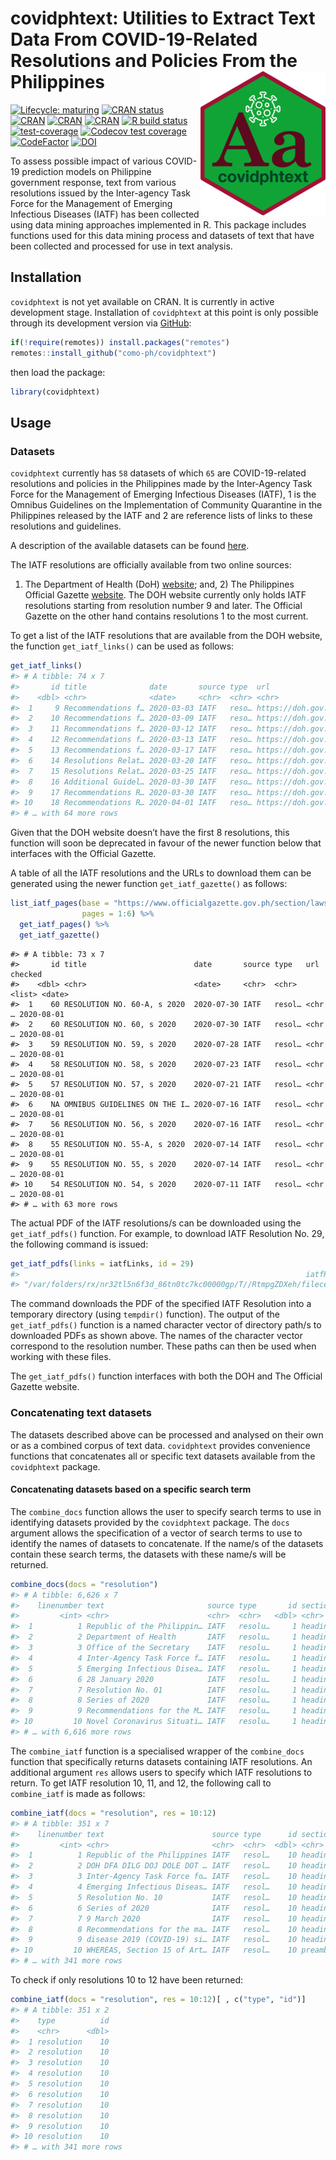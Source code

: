 
<!-- README.md is generated from README.Rmd. Please edit that file -->

# covidphtext: Utilities to Extract Text Data From COVID-19-Related Resolutions and Policies From the Philippines <img src="man/figures/covidphtext.png" width="200px" align="right" />

<!-- badges: start -->

[![Lifecycle:
maturing](https://img.shields.io/badge/lifecycle-maturing-blue.svg)](https://www.tidyverse.org/lifecycle/#maturing)
[![CRAN
status](https://www.r-pkg.org/badges/version/covidphtext)](https://CRAN.R-project.org/package=covidphtext)
[![CRAN](https://img.shields.io/cran/l/covidphtext.svg)](https://CRAN.R-project.org/package=covidphtext)
[![CRAN](http://cranlogs.r-pkg.org/badges/covidphtext)](https://CRAN.R-project.org/package=covidphtext)
[![CRAN](http://cranlogs.r-pkg.org/badges/grand-total/covidphtext)](https://CRAN.R-project.org/package=covidphtext)
[![R build
status](https://github.com/como-ph/covidphtext/workflows/R-CMD-check/badge.svg)](https://github.com/como-ph/covidphtext/actions)
[![test-coverage](https://github.com/como-ph/covidphtext/workflows/test-coverage/badge.svg)](https://github.com/como-ph/covidphtext/actions?query=workflow%3Atest-coverage)
[![Codecov test
coverage](https://codecov.io/gh/como-ph/covidphtext/branch/master/graph/badge.svg)](https://codecov.io/gh/como-ph/covidphtext?branch=master)
[![CodeFactor](https://www.codefactor.io/repository/github/como-ph/covidphtext/badge)](https://www.codefactor.io/repository/github/como-ph/covidphtext)
[![DOI](https://zenodo.org/badge/265376181.svg)](https://zenodo.org/badge/latestdoi/265376181)
<!-- badges: end -->

To assess possible impact of various COVID-19 prediction models on
Philippine government response, text from various resolutions issued by
the Inter-agency Task Force for the Management of Emerging Infectious
Diseases (IATF) has been collected using data mining approaches
implemented in R. This package includes functions used for this data
mining process and datasets of text that have been collected and
processed for use in text analysis.

## Installation

`covidphtext` is not yet available on CRAN. It is currently in active
development stage. Installation of `covidphtext` at this point is only
possible through its development version via
[GitHub](https://github.com/como-ph/covidphtext):

``` r
if(!require(remotes)) install.packages("remotes")
remotes::install_github("como-ph/covidphtext")
```

then load the package:

``` r
library(covidphtext)
```

## Usage

### Datasets

`covidphtext` currently has `58` datasets of which `65` are
COVID-19-related resolutions and policies in the Philippines made by the
Inter-Agency Task Force for the Management of Emerging Infectious
Diseases (IATF), 1 is the Omnibus Guidelines on the Implementation of
Community Quarantine in the Philippines released by the IATF and 2 are
reference lists of links to these resolutions and guidelines.

A description of the available datasets can be found
[here](https://como-ph.github.io/covidphtext/reference/index.html#section-datasets).

The IATF resolutions are officially available from two online sources:
1) The Department of Health (DoH)
[website](http://www.doh.gov.ph/COVID-19/IATF-Resolutions/); and, 2) The
Philippines Official Gazette
[website](https://www.officialgazette.gov.ph/section/laws/other-issuances/inter-agency-task-force-for-the-management-of-emerging-infectious-diseases-resolutions/).
The DOH website currently only holds IATF resolutions starting from
resolution number 9 and later. The Official Gazette on the other hand
contains resolutions 1 to the most current.

To get a list of the IATF resolutions that are available from the DOH
website, the function `get_iatf_links()` can be used as follows:

``` r
get_iatf_links()
#> # A tibble: 74 x 7
#>       id title              date       source type  url               checked   
#>    <dbl> <chr>              <date>     <chr>  <chr> <chr>             <date>    
#>  1     9 Recommendations f… 2020-03-03 IATF   reso… https://doh.gov.… 2020-08-01
#>  2    10 Recommendations f… 2020-03-09 IATF   reso… https://doh.gov.… 2020-08-01
#>  3    11 Recommendations f… 2020-03-12 IATF   reso… https://doh.gov.… 2020-08-01
#>  4    12 Recommendations f… 2020-03-13 IATF   reso… https://doh.gov.… 2020-08-01
#>  5    13 Recommendations f… 2020-03-17 IATF   reso… https://doh.gov.… 2020-08-01
#>  6    14 Resolutions Relat… 2020-03-20 IATF   reso… https://doh.gov.… 2020-08-01
#>  7    15 Resolutions Relat… 2020-03-25 IATF   reso… https://doh.gov.… 2020-08-01
#>  8    16 Additional Guidel… 2020-03-30 IATF   reso… https://doh.gov.… 2020-08-01
#>  9    17 Recommendations R… 2020-03-30 IATF   reso… https://doh.gov.… 2020-08-01
#> 10    18 Recommendations R… 2020-04-01 IATF   reso… https://doh.gov.… 2020-08-01
#> # … with 64 more rows
```

Given that the DOH website doesn’t have the first 8 resolutions, this
function will soon be deprecated in favour of the newer function below
that interfaces with the Official Gazette.

A table of all the IATF resolutions and the URLs to download them can be
generated using the newer function `get_iatf_gazette()` as follows:

``` r
list_iatf_pages(base = "https://www.officialgazette.gov.ph/section/laws/other-issuances/inter-agency-task-force-for-the-management-of-emerging-infectious-diseases-resolutions/", 
                pages = 1:6) %>%
  get_iatf_pages() %>%
  get_iatf_gazette()
```

    #> # A tibble: 73 x 7
    #>       id title                        date       source type   url    checked   
    #>    <dbl> <chr>                        <date>     <chr>  <chr>  <list> <date>    
    #>  1    60 RESOLUTION NO. 60-A, s 2020  2020-07-30 IATF   resol… <chr … 2020-08-01
    #>  2    60 RESOLUTION NO. 60, s 2020    2020-07-30 IATF   resol… <chr … 2020-08-01
    #>  3    59 RESOLUTION NO. 59, s 2020    2020-07-28 IATF   resol… <chr … 2020-08-01
    #>  4    58 RESOLUTION NO. 58, s 2020    2020-07-23 IATF   resol… <chr … 2020-08-01
    #>  5    57 RESOLUTION NO. 57, s 2020    2020-07-21 IATF   resol… <chr … 2020-08-01
    #>  6    NA OMNIBUS GUIDELINES ON THE I… 2020-07-16 IATF   resol… <chr … 2020-08-01
    #>  7    56 RESOLUTION NO. 56, s 2020    2020-07-16 IATF   resol… <chr … 2020-08-01
    #>  8    55 RESOLUTION NO. 55-A, s 2020  2020-07-14 IATF   resol… <chr … 2020-08-01
    #>  9    55 RESOLUTION NO. 55, s 2020    2020-07-14 IATF   resol… <chr … 2020-08-01
    #> 10    54 RESOLUTION NO. 54, s 2020    2020-07-11 IATF   resol… <chr … 2020-08-01
    #> # … with 63 more rows

The actual PDF of the IATF resolutions/s can be downloaded using the
`get_iatf_pdfs()` function. For example, to download IATF Resolution
No. 29, the following command is issued:

``` r
get_iatf_pdfs(links = iatfLinks, id = 29)
#>                                                                iatfResolution29 
#> "/var/folders/rx/nr32tl5n6f3d_86tn0tc7kc00000gp/T//RtmpgZDXeh/filece2b2f80182b"
```

The command downloads the PDF of the specified IATF Resolution into a
temporary directory (using `tempdir()` function). The output of the
`get_iatf_pdfs()` function is a named character vector of directory
path/s to downloaded PDFs as shown above. The names of the character
vector correspond to the resolution number. These paths can then be used
when working with these files.

The `get_iatf_pdfs()` function interfaces with both the DOH and The
Official Gazette website.

### Concatenating text datasets

The datasets described above can be processed and analysed on their own
or as a combined corpus of text data. `covidphtext` provides convenience
functions that concatenates all or specific text datasets available from
the `covidphtext` package.

#### Concatenating datasets based on a specific search term

The `combine_docs` function allows the user to specify search terms to
use in identifying datasets provided by the `covidphtext` package. The
`docs` argument allows the specification of a vector of search terms to
use to identify the names of datasets to concatenate. If the name/s of
the datasets contain these search terms, the datasets with these name/s
will be returned.

``` r
combine_docs(docs = "resolution")
#> # A tibble: 6,626 x 7
#>    linenumber text                       source type       id section date      
#>         <int> <chr>                      <chr>  <chr>   <dbl> <chr>   <date>    
#>  1          1 Republic of the Philippin… IATF   resolu…     1 heading 2020-01-28
#>  2          2 Department of Health       IATF   resolu…     1 heading 2020-01-28
#>  3          3 Office of the Secretary    IATF   resolu…     1 heading 2020-01-28
#>  4          4 Inter-Agency Task Force f… IATF   resolu…     1 heading 2020-01-28
#>  5          5 Emerging Infectious Disea… IATF   resolu…     1 heading 2020-01-28
#>  6          6 28 January 2020            IATF   resolu…     1 heading 2020-01-28
#>  7          7 Resolution No. 01          IATF   resolu…     1 heading 2020-01-28
#>  8          8 Series of 2020             IATF   resolu…     1 heading 2020-01-28
#>  9          9 Recommendations for the M… IATF   resolu…     1 heading 2020-01-28
#> 10         10 Novel Coronavirus Situati… IATF   resolu…     1 heading 2020-01-28
#> # … with 6,616 more rows
```

The `combine_iatf` function is a specialised wrapper of the
`combine_docs` function that specifically returns datasets containing
IATF resolutions. An additional argument `res` allows users to specify
which IATF resolutions to return. To get IATF resolution 10, 11, and 12,
the following call to `combine_iatf` is made as follows:

``` r
combine_iatf(docs = "resolution", res = 10:12)
#> # A tibble: 351 x 7
#>    linenumber text                        source type      id section date      
#>         <int> <chr>                       <chr>  <chr>  <dbl> <chr>   <date>    
#>  1          1 Republic of the Philippines IATF   resol…    10 heading 2020-03-09
#>  2          2 DOH DFA DILG DOJ DOLE DOT … IATF   resol…    10 heading 2020-03-09
#>  3          3 Inter-Agency Task Force fo… IATF   resol…    10 heading 2020-03-09
#>  4          4 Emerging Infectious Diseas… IATF   resol…    10 heading 2020-03-09
#>  5          5 Resolution No. 10           IATF   resol…    10 heading 2020-03-09
#>  6          6 Series of 2020              IATF   resol…    10 heading 2020-03-09
#>  7          7 9 March 2020                IATF   resol…    10 heading 2020-03-09
#>  8          8 Recommendations for the ma… IATF   resol…    10 heading 2020-03-09
#>  9          9 disease 2019 (COVID-19) si… IATF   resol…    10 heading 2020-03-09
#> 10         10 WHEREAS, Section 15 of Art… IATF   resol…    10 preamb… 2020-03-09
#> # … with 341 more rows
```

To check if only resolutions 10 to 12 have been returned:

``` r
combine_iatf(docs = "resolution", res = 10:12)[ , c("type", "id")]
#> # A tibble: 351 x 2
#>    type          id
#>    <chr>      <dbl>
#>  1 resolution    10
#>  2 resolution    10
#>  3 resolution    10
#>  4 resolution    10
#>  5 resolution    10
#>  6 resolution    10
#>  7 resolution    10
#>  8 resolution    10
#>  9 resolution    10
#> 10 resolution    10
#> # … with 341 more rows
```
